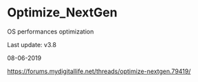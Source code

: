 # Optimize_NextGen
OS performances optimization

Last update: v3.8 

08-06-2019

https://forums.mydigitallife.net/threads/optimize-nextgen.79419/
